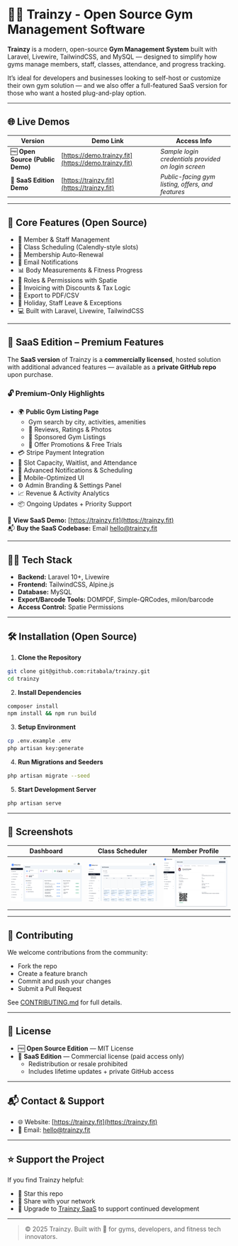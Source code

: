 
# 🏋️‍♀️ Trainzy - Open Source Gym Management Software

**Trainzy** is a modern, open-source **Gym Management System** built with Laravel, Livewire, TailwindCSS, and MySQL — designed to simplify how gyms manage members, staff, classes, attendance, and progress tracking.

It’s ideal for developers and businesses looking to self-host or customize their own gym solution — and we also offer a full-featured SaaS version for those who want a hosted plug-and-play option.

---

## 🌐 Live Demos

| Version | Demo Link | Access Info |
|--------|------------|-------------|
| 🆓 **Open Source (Public Demo)** | [https://demo.trainzy.fit](https://demo.trainzy.fit) | *Sample login credentials provided on login screen* |
| 💼 **SaaS Edition Demo** | [https://trainzy.fit](https://trainzy.fit) | *Public-facing gym listing, offers, and features* |

---

## 🌟 Core Features (Open Source)

- 👥 Member & Staff Management  
- 📆 Class Scheduling (Calendly-style slots)  
- 🔁 Membership Auto-Renewal  
- 📩 Email Notifications  
- 📊 Body Measurements & Fitness Progress  
- 🔐 Roles & Permissions with Spatie  
- 🧾 Invoicing with Discounts & Tax Logic  
- 📄 Export to PDF/CSV  
- 📅 Holiday, Staff Leave & Exceptions  
- 💻 Built with Laravel, Livewire, TailwindCSS  

---

## 🚀 SaaS Edition – Premium Features

The **SaaS version** of Trainzy is a **commercially licensed**, hosted solution with additional advanced features — available as a **private GitHub repo** upon purchase.

### 🔓 Premium-Only Highlights

- 🌍 **Public Gym Listing Page**
  - Gym search by city, activities, amenities  
  - 💬 Reviews, Ratings & Photos  
  - 🎯 Sponsored Gym Listings  
  - 🎁 Offer Promotions & Free Trials  
- 💳 Stripe Payment Integration  
- 🧍 Slot Capacity, Waitlist, and Attendance  
- 🔔 Advanced Notifications & Scheduling  
- 📱 Mobile-Optimized UI  
- ⚙️ Admin Branding & Settings Panel  
- 📈 Revenue & Activity Analytics  
- 📦 Ongoing Updates + Priority Support

📌 **View SaaS Demo:** [https://trainzy.fit](https://trainzy.fit)  
📬 **Buy the SaaS Codebase:** Email [hello@trainzy.fit](mailto:hello@trainzy.fit)

---

## 🧑‍💻 Tech Stack

- **Backend:** Laravel 10+, Livewire  
- **Frontend:** TailwindCSS, Alpine.js  
- **Database:** MySQL  
- **Export/Barcode Tools:** DOMPDF, Simple-QRCodes, milon/barcode  
- **Access Control:** Spatie Permissions  

---

## 🛠️ Installation (Open Source)

1. **Clone the Repository**

```bash
git clone git@github.com:ritabala/trainzy.git
cd trainzy
```

2. **Install Dependencies**

```bash
composer install
npm install && npm run build
```

3. **Setup Environment**

```bash
cp .env.example .env
php artisan key:generate
```

4. **Run Migrations and Seeders**

```bash
php artisan migrate --seed
```

5. **Start Development Server**

```bash
php artisan serve
```

---

## 📸 Screenshots

| Dashboard | Class Scheduler | Member Profile |
|----------|------------------|----------------|
| ![](screenshots/dashboard.png) | ![](screenshots/scheduler.png) | ![](screenshots/member-profile.png) |

---

## 🙌 Contributing

We welcome contributions from the community:

- Fork the repo  
- Create a feature branch  
- Commit and push your changes  
- Submit a Pull Request

See [CONTRIBUTING.md](CONTRIBUTING.md) for full details.

---

## 📄 License

- 🆓 **Open Source Edition** — MIT License  
- 💼 **SaaS Edition** — Commercial license (paid access only)  
  - Redistribution or resale prohibited  
  - Includes lifetime updates + private GitHub access

---

## 📬 Contact & Support

- 🌐 Website: [https://trainzy.fit](https://trainzy.fit)  
- 📧 Email: [hello@trainzy.fit](mailto:hello@trainzy.fit)

---

## ⭐ Support the Project

If you find Trainzy helpful:

- 🌟 Star this repo  
- 💬 Share with your network  
- 💼 Upgrade to [Trainzy SaaS](https://trainzy.fit) to support continued development

---

> © 2025 Trainzy. Built with 💪 for gyms, developers, and fitness tech innovators.
